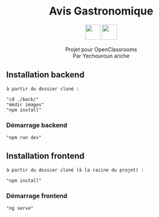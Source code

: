 <div align="center">

# Avis Gastronomique

<img src="http://forthebadge.com/images/badges/built-with-love.svg" height="40px" /> <img src="https://forthebadge.com/images/badges/powered-by-coders-sweat.svg"  height="40px" />

</div>

<p align="center">
Projet pour OpenClassrooms
<br/>
Par Yechouroun ariche
<br/>
</p>


## Installation backend

```
à partir du dossier cloné :

"cd ./back/"
"mkdir images"
"npm install"
```

### Démarrage backend

```
"npm run dev"
```

## Installation frontend

```
à partir du dossier cloné (à la racine du projet) :

"npm install"
```

### Démarrage frontend

```
"ng serve"
```

